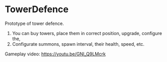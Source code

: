 # TowerDefence

Prototype of tower defence.

1. You can buy towers, place them in correct position, upgrade, configure the,
2. Configurate summons, spawn interval, their health, speed, etc.

Gameplay video:
https://youtu.be/GNI_Q9LMcrk
